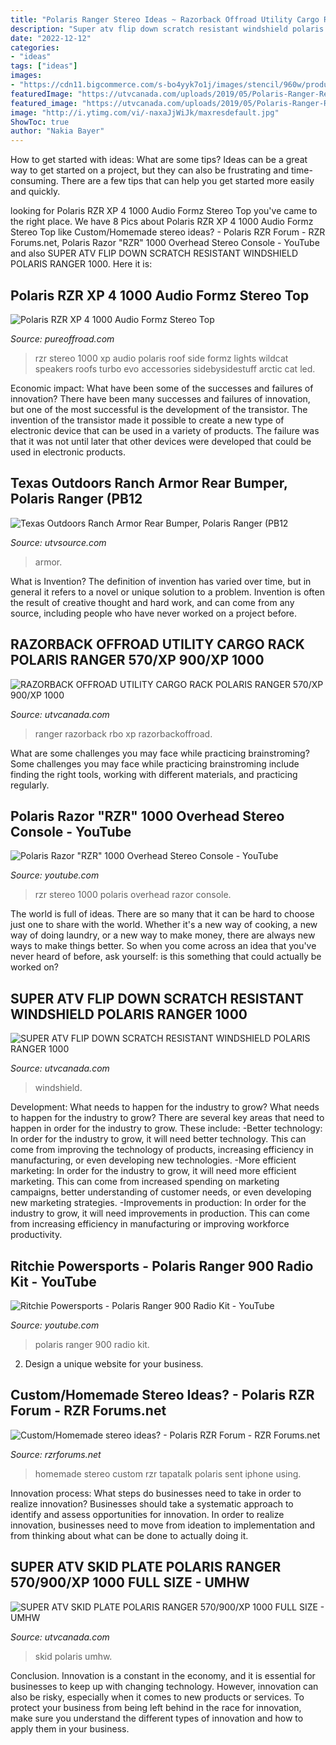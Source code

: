 ```yaml
---
title: "Polaris Ranger Stereo Ideas ~ Razorback Offroad Utility Cargo Rack Polaris Ranger 570/xp 900/xp 1000"
description: "Super atv flip down scratch resistant windshield polaris ranger 1000"
date: "2022-12-12"
categories:
- "ideas"
tags: ["ideas"]
images:
- "https://cdn11.bigcommerce.com/s-bo4yyk7o1j/images/stencil/960w/products/10163/95144/texas-outdoors-ranch-armor-rear-bumper-polaris-ranger-pb12__90947.1607637019.jpg?c=2"
featuredImage: "https://utvcanada.com/uploads/2019/05/Polaris-Ranger-Rear-600x400.jpg"
featured_image: "https://utvcanada.com/uploads/2019/05/Polaris-Ranger-Rear-600x400.jpg"
image: "http://i.ytimg.com/vi/-naxaJjWiJk/maxresdefault.jpg"
ShowToc: true
author: "Nakia Bayer"
---
```



How to get started with ideas: What are some tips?
Ideas can be a great way to get started on a project, but they can also be frustrating and time-consuming. There are a few tips that can help you get started more easily and quickly.

	

		
looking for Polaris RZR XP 4 1000 Audio Formz Stereo Top you've came to the right place. We have 8 Pics about Polaris RZR XP 4 1000 Audio Formz Stereo Top like Custom/Homemade stereo ideas? - Polaris RZR Forum - RZR Forums.net, Polaris Razor &quot;RZR&quot; 1000 Overhead Stereo Console - YouTube and also SUPER ATV FLIP DOWN SCRATCH RESISTANT WINDSHIELD POLARIS RANGER 1000. Here it is:
		
    
## Polaris RZR XP 4 1000 Audio Formz Stereo Top

<img loading=lazy src="http://www.pureoffroad.com/assets/images/audio%20formz/rzr-4-1000-stereo-top-4.jpg" onerror="this.onerror=null;this.src='https://tse4.mm.bing.net/th?id=OIP.qHAZdvl61bQrAWBeoG35fAHaEK&amp;pid=15.1';" alt="Polaris RZR XP 4 1000 Audio Formz Stereo Top">

_Source: pureoffroad.com_

>rzr stereo 1000 xp audio polaris roof side formz lights wildcat speakers roofs turbo evo accessories sidebysidestuff arctic cat led. 

	

Economic impact: What have been some of the successes and failures of innovation?
There have been many successes and failures of innovation, but one of the most successful is the development of the transistor. The invention of the transistor made it possible to create a new type of electronic device that can be used in a variety of products. The failure was that it was not until later that other devices were developed that could be used in electronic products.

    
## Texas Outdoors Ranch Armor Rear Bumper, Polaris Ranger (PB12

<img loading=lazy src="https://cdn11.bigcommerce.com/s-bo4yyk7o1j/images/stencil/960w/products/10163/95144/texas-outdoors-ranch-armor-rear-bumper-polaris-ranger-pb12__90947.1607637019.jpg?c=2" onerror="this.onerror=null;this.src='https://tse3.mm.bing.net/th?id=OIP.oQPlBMgtIpOYzB2mqUJQpwHaHa&amp;pid=15.1';" alt="Texas Outdoors Ranch Armor Rear Bumper, Polaris Ranger (PB12">

_Source: utvsource.com_

>armor. 

	

What is Invention?
The definition of invention has varied over time, but in general it refers to a novel or unique solution to a problem. Invention is often the result of creative thought and hard work, and can come from any source, including people who have never worked on a project before.

    
## RAZORBACK OFFROAD UTILITY CARGO RACK POLARIS RANGER 570/XP 900/XP 1000

<img loading=lazy src="https://utvcanada.com/uploads/2019/05/Polaris-Ranger-Rear-600x400.jpg" onerror="this.onerror=null;this.src='https://tse4.mm.bing.net/th?id=OIP.DpkDssJg1XFYmsAvQwo82AHaE8&amp;pid=15.1';" alt="RAZORBACK OFFROAD UTILITY CARGO RACK POLARIS RANGER 570/XP 900/XP 1000">

_Source: utvcanada.com_

>ranger razorback rbo xp razorbackoffroad. 

	

What are some challenges you may face while practicing brainstroming?
Some challenges you may face while practicing brainstroming include finding the right tools, working with different materials, and practicing regularly.

    
## Polaris Razor &quot;RZR&quot; 1000 Overhead Stereo Console - YouTube

<img loading=lazy src="https://i.ytimg.com/vi/SWIOV1xkDpw/maxresdefault.jpg" onerror="this.onerror=null;this.src='https://tse2.mm.bing.net/th?id=OIP.MNfz5ue1xvbzvA0Zf5OgcgHaEK&amp;pid=15.1';" alt="Polaris Razor &quot;RZR&quot; 1000 Overhead Stereo Console - YouTube">

_Source: youtube.com_

>rzr stereo 1000 polaris overhead razor console. 

	

The world is full of ideas. There are so many that it can be hard to choose just one to share with the world. Whether it's a new way of cooking, a new way of doing laundry, or a new way to make money, there are always new ways to make things better. So when you come across an idea that you've never heard of before, ask yourself: is this something that could actually be worked on?

    
## SUPER ATV FLIP DOWN SCRATCH RESISTANT WINDSHIELD POLARIS RANGER 1000

<img loading=lazy src="https://utvcanada.com/uploads/2021/03/polaris_ranger_1000_xp_flip_down_windshield_web_-2_1.jpg" onerror="this.onerror=null;this.src='https://tse1.mm.bing.net/th?id=OIP.mqOd_P-ZQ7b4nx26jdtqmAHaGL&amp;pid=15.1';" alt="SUPER ATV FLIP DOWN SCRATCH RESISTANT WINDSHIELD POLARIS RANGER 1000">

_Source: utvcanada.com_

>windshield. 

	

Development: What needs to happen for the industry to grow?
What needs to happen for the industry to grow? 
There are several key areas that need to happen in order for the industry to grow. These include: 
-Better technology: In order for the industry to grow, it will need better technology. This can come from improving the technology of products, increasing efficiency in manufacturing, or even developing new technologies. 
-More efficient marketing: In order for the industry to grow, it will need more efficient marketing. This can come from increased spending on marketing campaigns, better understanding of customer needs, or even developing new marketing strategies. 
-Improvements in production: In order for the industry to grow, it will need improvements in production. This can come from increasing efficiency in manufacturing or improving workforce productivity.

    
## Ritchie Powersports - Polaris Ranger 900 Radio Kit - YouTube

<img loading=lazy src="http://i.ytimg.com/vi/-naxaJjWiJk/maxresdefault.jpg" onerror="this.onerror=null;this.src='https://tse4.mm.bing.net/th?id=OIP.zfS5D_AYBWCxT2wUDWdr8wHaEK&amp;pid=15.1';" alt="Ritchie Powersports - Polaris Ranger 900 Radio Kit - YouTube">

_Source: youtube.com_

>polaris ranger 900 radio kit. 

	

2. Design a unique website for your business.

    
## Custom/Homemade Stereo Ideas? - Polaris RZR Forum - RZR Forums.net

<img loading=lazy src="https://uploads.tapatalk-cdn.com/20160209/a110ed4c4dcd46747f906a43cae7f6f2.jpg" onerror="this.onerror=null;this.src='https://tse2.mm.bing.net/th?id=OIP.SekhhU5O7dcUjxIF4LF2PAHaFj&amp;pid=15.1';" alt="Custom/Homemade stereo ideas? - Polaris RZR Forum - RZR Forums.net">

_Source: rzrforums.net_

>homemade stereo custom rzr tapatalk polaris sent iphone using. 

	

Innovation process: What steps do businesses need to take in order to realize innovation?
Businesses should take a systematic approach to identify and assess opportunities for innovation. In order to realize innovation, businesses need to move from ideation to implementation and from thinking about what can be done to actually doing it.

    
## SUPER ATV SKID PLATE POLARIS RANGER 570/900/XP 1000 FULL SIZE - UMHW

<img loading=lazy src="https://utvcanada.com/uploads/2020/05/polaris-ranger-fullsize-full-skid-plate-06.jpg" onerror="this.onerror=null;this.src='https://tse1.mm.bing.net/th?id=OIP.z2PsZW7dm_6ta_XrBWkxKAHaFj&amp;pid=15.1';" alt="SUPER ATV SKID PLATE POLARIS RANGER 570/900/XP 1000 FULL SIZE - UMHW">

_Source: utvcanada.com_

>skid polaris umhw. 

	

Conclusion.
Innovation is a constant in the economy, and it is essential for businesses to keep up with changing technology. However, innovation can also be risky, especially when it comes to new products or services. To protect your business from being left behind in the race for innovation, make sure you understand the different types of innovation and how to apply them in your business.

